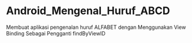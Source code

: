# Android_Mengenal_Huruf_ABCD
Membuat aplikasi pengenalan huruf ALFABET dengan Menggunakan View Binding Sebagai Pengganti findByViewID
